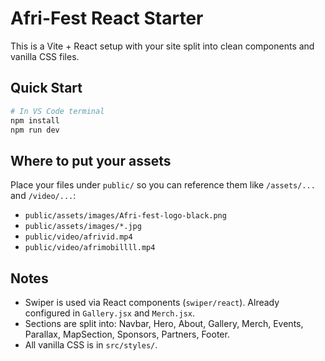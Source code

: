 # Afri-Fest React Starter

This is a Vite + React setup with your site split into clean components and vanilla CSS files.

## Quick Start

```bash
# In VS Code terminal
npm install
npm run dev
```

## Where to put your assets

Place your files under `public/` so you can reference them like `/assets/...` and `/video/...`:

- `public/assets/images/Afri-fest-logo-black.png`
- `public/assets/images/*.jpg`
- `public/video/afrivid.mp4`
- `public/video/afrimobillll.mp4`

## Notes

- Swiper is used via React components (`swiper/react`). Already configured in `Gallery.jsx` and `Merch.jsx`.
- Sections are split into: Navbar, Hero, About, Gallery, Merch, Events, Parallax, MapSection, Sponsors, Partners, Footer.
- All vanilla CSS is in `src/styles/`.

